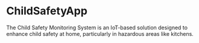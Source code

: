 # ChildSafetyApp
The Child Safety Monitoring System is an IoT-based solution designed to enhance child safety at home, particularly in hazardous areas like kitchens.
